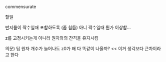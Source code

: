 commensurate 

할일

반지름이 짝수일때 포함하도록 (좀 힘듬) 아니 짝수일때 뭔가 이상함...

z를 고정시키는게 아니라 원자와의 간격을 유지시킴

의문) 팁 원자 개수가 늘어나도 z0가 왜 다 똑같이 나올까? << 이거 생각보다 큰차이라고 한다
